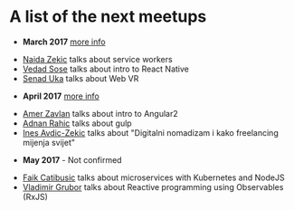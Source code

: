 # A list of the next meetups

- **March 2017**  [more info](https://www.meetup.com/JSSarajevo/events/236899349/)
 * [Naida Zekic](https://github.com/nzekic) talks about service workers
 * [Vedad Sose](https://github.com/vedadsose) talks about intro to React Native
 * [Senad Uka](https://github.com/senaduka) talks about Web VR


- **April 2017** [more info](https://www.meetup.com/JSSarajevo/events/238053010/)
 * [Amer Zavlan](https://github.com/charlieamer) talks about intro to Angular2
 * [Adnan Rahic](https://github.com/adnanrahic) talks about gulp
 * [Ines Avdic-Zekic](https://www.meetup.com/JSSarajevo/members/210202668/) talks about "Digitalni nomadizam i kako freelancing mijenja svijet"

- **May 2017** - Not confirmed
 * [Faik Catibusic](https://github.com/thelittlehawk) talks about microservices with Kubernetes and NodeJS
 * [Vladimir Grubor](https://github.com/vgrbr) talks about Reactive programming using Observables (RxJS)
